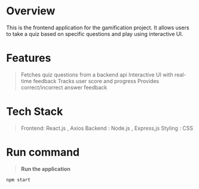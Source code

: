 # Overview

This is the frontend application for the gamification project. It allows users to take a quiz based on specific questions and play using interactive UI.

# Features

> Fetches quiz questions from a backend api
> Interactive UI with real-time feedback
> Tracks user score and progress
> Provides correct/incorrect answer feedback

# Tech Stack

> Frontend: React.js , Axios
> Backend : Node.js , Express,js
> Styling : CSS

# Run command

> **Run the application**

```sh
npm start
```
